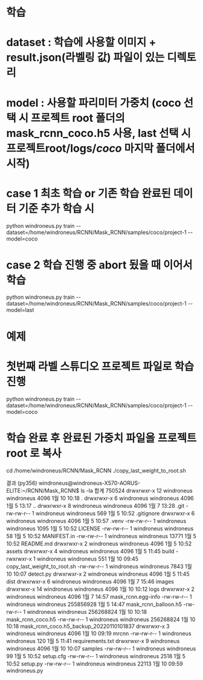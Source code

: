 # 학습
# dataset : 학습에 사용할 이미지 + result.json(라벨링 값) 파일이 있는 디렉토리
# model : 사용할 파리미터 가중치 (coco 선택 시 프로젝트 root 폴더의 mask_rcnn_coco.h5 사용, last 선택 시 프로젝트root/logs/*coco* 마지막 폴더에서 시작)

# case 1 최초 학습 or 기존 학습 완료된 데이터 기준 추가 학습 시
python windroneus.py train --dataset=/home/windroneus/RCNN/Mask_RCNN/samples/coco/project-1 --model=coco

# case 2 학습 진행 중 abort 됬을 때 이어서 학습 
python windroneus.py train --dataset=/home/windroneus/RCNN/Mask_RCNN/samples/coco/project-1 --model=last



# 예제
# 첫번째 라벨 스튜디오 프로젝트 파일로 학습 진행
python windroneus.py train --dataset=/home/windroneus/RCNN/Mask_RCNN/samples/coco/project-1 --model=coco

# 학습 완료 후 완료된 가중치 파일을 프로젝트root 로 복사 
cd /home/windroneus/RCNN/Mask_RCNN
./copy_last_weight_to_root.sh


결과
(py356) windroneus@windroneus-X570-AORUS-ELITE:~/RCNN/Mask_RCNN$ ls -la
합계 750524
drwxrwxr-x 12 windroneus windroneus      4096  1월 10 10:18 .
drwxrwxr-x  6 windroneus windroneus      4096  1월  5 13:17 ..
drwxrwxr-x  8 windroneus windroneus      4096  1월  7 13:28 .git
-rw-rw-r--  1 windroneus windroneus       569  1월  5 10:52 .gitignore
drwxrwxr-x  6 windroneus windroneus      4096  1월  5 10:57 .venv
-rw-rw-r--  1 windroneus windroneus      1095  1월  5 10:52 LICENSE
-rw-rw-r--  1 windroneus windroneus        58  1월  5 10:52 MANIFEST.in
-rw-rw-r--  1 windroneus windroneus     13771  1월  5 10:52 README.md
drwxrwxr-x  2 windroneus windroneus      4096  1월  5 10:52 assets
drwxrwxr-x  4 windroneus windroneus      4096  1월  5 11:45 build
-rwxrwxr-x  1 windroneus windroneus       551  1월 10 09:45 copy_last_weight_to_root.sh
-rw-rw-r--  1 windroneus windroneus      7843  1월 10 10:07 detect.py
drwxrwxr-x  2 windroneus windroneus      4096  1월  5 11:45 dist
drwxrwxr-x  6 windroneus windroneus      4096  1월  7 15:46 images
drwxrwxr-x 14 windroneus windroneus      4096  1월 10 10:12 logs
drwxrwxr-x  2 windroneus windroneus      4096  1월  7 14:57 mask_rcnn.egg-info
-rw-rw-r--  1 windroneus windroneus 255856928  1월  5 14:47 mask_rcnn_balloon.h5
-rw-rw-r--  1 windroneus windroneus 256268824  1월 10 10:18 mask_rcnn_coco.h5
-rw-rw-r--  1 windroneus windroneus 256268824  1월 10 10:18 mask_rcnn_coco.h5_backup_20220110101837
drwxrwxr-x  3 windroneus windroneus      4096  1월 10 09:19 mrcnn
-rw-rw-r--  1 windroneus windroneus       120  1월  5 11:41 requirements.txt
drwxrwxr-x  9 windroneus windroneus      4096  1월 10 10:07 samples
-rw-rw-r--  1 windroneus windroneus        99  1월  5 10:52 setup.cfg
-rw-rw-r--  1 windroneus windroneus      2518  1월  5 10:52 setup.py
-rw-rw-r--  1 windroneus windroneus     22113  1월 10 09:59 windroneus.py
